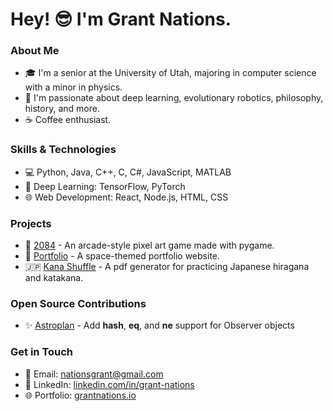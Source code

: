 # Hey! 😎 I'm Grant Nations.

### About Me

- 🎓 I'm a senior at the University of Utah, majoring in computer science with a minor in physics.
- 🤖 I'm passionate about deep learning, evolutionary robotics, philosophy, history, and more.
- ☕ Coffee enthusiast.

### Skills & Technologies

- 💻 Python, Java, C++, C, C#, JavaScript, MATLAB
- 🧠 Deep Learning: TensorFlow, PyTorch
- 🌐 Web Development: React, Node.js, HTML, CSS

### Projects

- 👾 [2084](https://github.com/grant-nations/2084) - An arcade-style pixel art game made with pygame. 
- 🚀 [Portfolio](https://github.com/grant-nations/portfolio) - A space-themed portfolio website.
- 🇯🇵 [Kana Shuffle](https://github.com/grant-nations/kana-shuffle) - A pdf generator for practicing Japanese hiragana and katakana.

### Open Source Contributions

- ✨ [Astroplan](https://github.com/astropy/astroplan/pull/562#event-9938646986) - Add __hash__, __eq__, and __ne__ support for Observer objects

### Get in Touch

- 📧 Email: [nationsgrant@gmail.com](mailto:nationsgrant@gmail.com)
- 💼 LinkedIn: [linkedin.com/in/grant-nations](https://www.linkedin.com/in/grant-nations)
- 🌐 Portfolio: [grantnations.io](https://www.grantnations.io)
